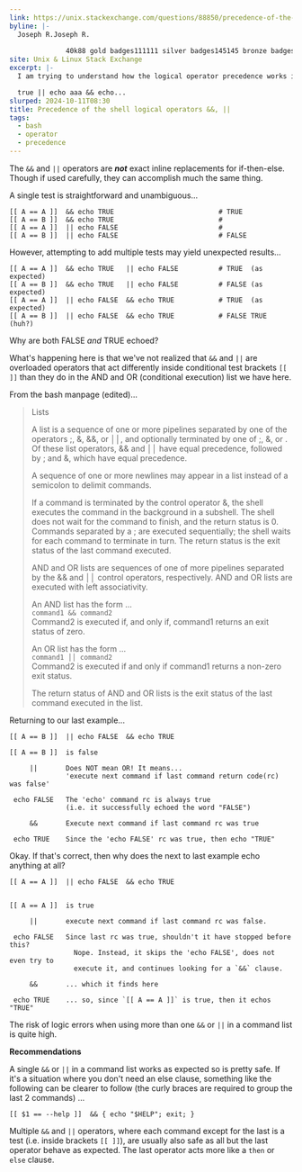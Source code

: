 ```yaml
---
link: https://unix.stackexchange.com/questions/88850/precedence-of-the-shell-logical-operators
byline: |-
  Joseph R.Joseph R.
          
              40k88 gold badges111111 silver badges145145 bronze badges
site: Unix & Linux Stack Exchange
excerpt: |-
  I am trying to understand how the logical operator precedence works in bash. For example, I would have expected, that the following command does not echo anything.

  true || echo aaa && echo...
slurped: 2024-10-11T08:30
title: Precedence of the shell logical operators &&, ||
tags:
  - bash
  - operator
  - precedence
---
```


The `&&` and `||` operators are **_not_** exact inline replacements for if-then-else. Though if used carefully, they can accomplish much the same thing.

A single test is straightforward and unambiguous...

```
[[ A == A ]]  && echo TRUE                          # TRUE
[[ A == B ]]  && echo TRUE                          # 
[[ A == A ]]  || echo FALSE                         # 
[[ A == B ]]  || echo FALSE                         # FALSE
```

However, attempting to add multiple tests may yield unexpected results...

```
[[ A == A ]]  && echo TRUE   || echo FALSE          # TRUE  (as expected)
[[ A == B ]]  && echo TRUE   || echo FALSE          # FALSE (as expected)
[[ A == A ]]  || echo FALSE  && echo TRUE           # TRUE  (as expected)
[[ A == B ]]  || echo FALSE  && echo TRUE           # FALSE TRUE   (huh?)
```

Why are both FALSE _and_ TRUE echoed?

What's happening here is that we've not realized that `&&` and `||` are overloaded operators that act differently inside conditional test brackets `[[ ]]` than they do in the AND and OR (conditional execution) list we have here.

From the bash manpage (edited)...

> Lists
> 
> A list is a sequence of one or more pipelines separated by one of the operators ;, &, &&, or ││, and optionally terminated by one of ;, &, or . Of these list operators, && and ││ have equal precedence, followed by ; and &, which have equal precedence.
> 
> A sequence of one or more newlines may appear in a list instead of a semicolon to delimit commands.
> 
> If a command is terminated by the control operator &, the shell executes the command in the background in a subshell. The shell does not wait for the command to finish, and the return status is 0. Commands separated by a ; are executed sequentially; the shell waits for each command to terminate in turn. The return status is the exit status of the last command executed.
> 
> AND and OR lists are sequences of one of more pipelines separated by the && and ││ control operators, respectively. AND and OR lists are executed with left associativity.
> 
> An AND list has the form ...  
> `command1 && command2`  
> Command2 is executed if, and only if, command1 returns an exit status of zero.
> 
> An OR list has the form ...  
> `command1 ││ command2`  
> Command2 is executed if and only if command1 returns a non-zero exit status.
> 
> The return status of AND and OR lists is the exit status of the last command executed in the list.

Returning to our last example...

```
[[ A == B ]]  || echo FALSE  && echo TRUE

[[ A == B ]]  is false

     ||       Does NOT mean OR! It means...
              'execute next command if last command return code(rc) was false'

 echo FALSE   The 'echo' command rc is always true
              (i.e. it successfully echoed the word "FALSE")

     &&       Execute next command if last command rc was true

 echo TRUE    Since the 'echo FALSE' rc was true, then echo "TRUE"
```

Okay. If that's correct, then why does the next to last example echo anything at all?

```
[[ A == A ]]  || echo FALSE  && echo TRUE


[[ A == A ]]  is true

     ||       execute next command if last command rc was false.

 echo FALSE   Since last rc was true, shouldn't it have stopped before this?
                Nope. Instead, it skips the 'echo FALSE', does not even try to
                execute it, and continues looking for a `&&` clause.

     &&       ... which it finds here

 echo TRUE    ... so, since `[[ A == A ]]` is true, then it echos "TRUE"
```

The risk of logic errors when using more than one `&&` or `||` in a command list is quite high.

**Recommendations**

A single `&&` or `||` in a command list works as expected so is pretty safe. If it's a situation where you don't need an else clause, something like the following can be clearer to follow (the curly braces are required to group the last 2 commands) ...

```
[[ $1 == --help ]]  && { echo "$HELP"; exit; }
```

Multiple `&&` and `||` operators, where each command except for the last is a test (i.e. inside brackets `[[ ]]`), are usually also safe as all but the last operator behave as expected. The last operator acts more like a `then` or `else` clause.